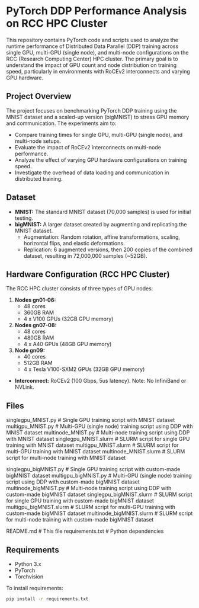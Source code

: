 # PyTorch DDP Performance Analysis on RCC HPC Cluster

This repository contains PyTorch code and scripts used to analyze the runtime performance of Distributed Data Parallel (DDP) training across single GPU, multi-GPU (single node), and multi-node configurations on the RCC (Research Computing Center) HPC cluster. The primary goal is to understand the impact of GPU count and node distribution on training speed, particularly in environments with RoCEv2 interconnects and varying GPU hardware.

## Project Overview

The project focuses on benchmarking PyTorch DDP training using the MNIST dataset and a scaled-up version (bigMNIST) to stress GPU memory and communication. The experiments aim to:

* Compare training times for single GPU, multi-GPU (single node), and multi-node setups.
* Evaluate the impact of RoCEv2 interconnects on multi-node performance.
* Analyze the effect of varying GPU hardware configurations on training speed.
* Investigate the overhead of data loading and communication in distributed training.

## Dataset

* **MNIST:** The standard MNIST dataset (70,000 samples) is used for initial testing.
* **bigMNIST:** A larger dataset created by augmenting and replicating the MNIST dataset.
    * Augmentation: Random rotation, affine transformations, scaling, horizontal flips, and elastic deformations.
    * Replication: 6 augmented versions, then 200 copies of the combined dataset, resulting in 72,000,000 samples (~52GB).

## Hardware Configuration (RCC HPC Cluster)

The RCC HPC cluster consists of three types of GPU nodes:

1.  **Nodes gn01-06:**
    * 48 cores
    * 360GB RAM
    * 4 x V100 GPUs (32GB GPU memory)
2.  **Nodes gn07-08:**
    * 48 cores
    * 480GB RAM
    * 4 x A40 GPUs (48GB GPU memory)
3.  **Node gn09:**
    * 40 cores
    * 512GB RAM
    * 4 x Tesla V100-SXM2 GPUs (32GB GPU memory)

* **Interconnect:** RoCEv2 (100 Gbps, 5us latency). Note: No InfiniBand or NVLink.

## Files
singlegpu_MNIST.py            # Single GPU training script with MNIST dataset
multigpu_MNIST.py             # Multi-GPU (single node) training script using DDP with MNIST dataset
multinode_MNIST.py            # Multi-node training script using DDP with MNIST dataset
singlegpu_MNIST.slurm         # SLURM script for single GPU training with MNIST dataset
multigpu_MNIST.slurm          # SLURM script for multi-GPU training with MNIST dataset
multinode_MNIST.slurm         # SLURM script for multi-node training with MNIST dataset

singlegpu_bigMNIST.py         # Single GPU training script with custom-made bigMNIST dataset
multigpu_bigMNIST.py          # Multi-GPU (single node) training script using DDP with custom-made bigMNIST dataset
multinode_bigMNIST.py         # Multi-node training script using DDP with custom-made bigMNIST dataset
singlegpu_bigMNIST.slurm      # SLURM script for single GPU training with custom-made bigMNIST dataset
multigpu_bigMNIST.slurm       # SLURM script for multi-GPU training with custom-made bigMNIST dataset
multinode_bigMNIST.slurm      # SLURM script for multi-node training with custom-made bigMNIST dataset

README.md                    # This file
requirements.txt             # Python dependencies

## Requirements

* Python 3.x
* PyTorch
* Torchvision

To install requirements:

```bash
pip install -r requirements.txt

